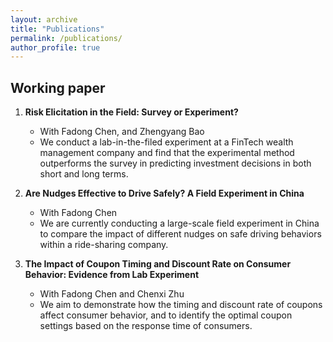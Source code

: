 ```yaml
---
layout: archive
title: "Publications"
permalink: /publications/
author_profile: true
---
```



## Working paper
1. **Risk Elicitation in the Field: Survey or Experiment?** 
    * With Fadong Chen, and Zhengyang Bao
    * We conduct a lab-in-the-filed experiment at a FinTech wealth management company and find that the experimental method outperforms the survey in predicting investment decisions in both short and long terms.

2. **Are Nudges Effective to Drive Safely? A Field Experiment in China**
    * With Fadong Chen
    * We are currently conducting a large-scale field experiment in China to compare the impact of different nudges on safe driving behaviors within a ride-sharing company.

3. **The Impact of Coupon Timing and Discount Rate on Consumer Behavior: Evidence from Lab Experiment**
    * With Fadong Chen and Chenxi Zhu
    * We aim to demonstrate how the timing and discount rate of coupons affect consumer behavior, and to identify the optimal coupon settings based on the response time of consumers.


<!-- {% if site.author.googlescholar %}
  <div class="wordwrap">You can also find my articles on <a href="{{site.author.googlescholar}}">my Google Scholar profile</a>.</div>
{% endif %}

{% include base_path %}

{% for post in site.publications reversed %}
  {% include archive-single.html %}
{% endfor %} -->
